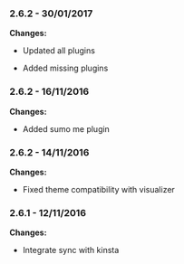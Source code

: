 
### 2.6.2 - 30/01/2017
**Changes:** 
- Updated all plugins
- Added missing plugins

### 2.6.2 - 16/11/2016
**Changes:** 
- Added sumo me plugin

### 2.6.2 - 14/11/2016
**Changes:** 
- Fixed theme compatibility with visualizer

### 2.6.1 - 12/11/2016
**Changes:** 
- Integrate sync with kinsta

